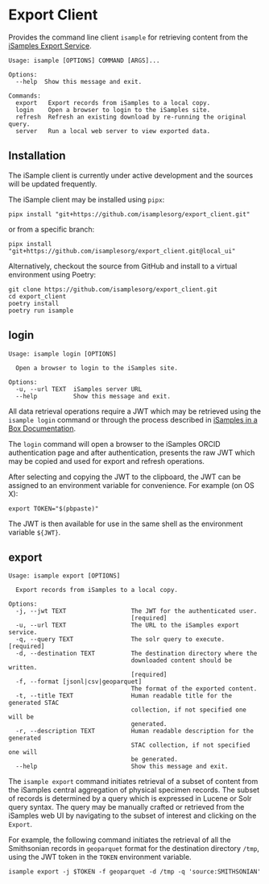 # Export Client
Provides the command line client `isample` for retrieving content from the [iSamples Export Service](https://github.com/isamplesorg/isamples_inabox/blob/develop/docs/export_service.md).

```
Usage: isample [OPTIONS] COMMAND [ARGS]...

Options:
  --help  Show this message and exit.

Commands:
  export   Export records from iSamples to a local copy.
  login    Open a browser to login to the iSamples site.
  refresh  Refresh an existing download by re-running the original query.
  server   Run a local web server to view exported data.
```

## Installation

The iSample client is currently under active development and the sources will be updated frequently.

The iSample client may be installed using `pipx`:

```
pipx install "git+https://github.com/isamplesorg/export_client.git"
```

or from a specific branch:

```
pipx install "git+https://github.com/isamplesorg/export_client.git@local_ui"
```

Alternatively, checkout the source from GitHub and install to a virtual environment using Poetry:

```
git clone https://github.com/isamplesorg/export_client.git
cd export_client
poetry install
poetry run isample
```


## login

```
Usage: isample login [OPTIONS]

  Open a browser to login to the iSamples site.

Options:
  -u, --url TEXT  iSamples server URL
  --help          Show this message and exit.
```

All data retrieval operations require a JWT which may be retrieved using
the `isample login` command or through the process described in [iSamples in a Box Documentation](https://github.com/isamplesorg/isamples_inabox/blob/develop/docs/authentication_and_identifiers.md).

The `login` command will open a browser to the iSamples ORCID authentication page and after authentication,
presents the raw JWT which may be copied and used for export and refresh operations.

After selecting and copying the JWT to the clipboard, the JWT can be assigned to an environment variable
for convenience. For example (on OS X):

```
export TOKEN="$(pbpaste)"
```

The JWT is then available for use in the same shell as the environment variable `${JWT}`.

## export

```
Usage: isample export [OPTIONS]

  Export records from iSamples to a local copy.

Options:
  -j, --jwt TEXT                  The JWT for the authenticated user.
                                  [required]
  -u, --url TEXT                  The URL to the iSamples export service.
  -q, --query TEXT                The solr query to execute.  [required]
  -d, --destination TEXT          The destination directory where the
                                  downloaded content should be written.
                                  [required]
  -f, --format [jsonl|csv|geoparquet]
                                  The format of the exported content.
  -t, --title TEXT                Human readable title for the generated STAC
                                  collection, if not specified one will be
                                  generated.
  -r, --description TEXT          Human readable description for the generated
                                  STAC collection, if not specified one will
                                  be generated.
  --help                          Show this message and exit.
```

The `isample export` command initiates retrieval of a subset of content from the iSamples central 
aggregation of physical specimen records. The subset of records is determined by a query which 
is expressed in Lucene or Solr query syntax. The query may be manually crafted or retrieved
from the iSamples web UI by navigating to the subset of interest and clicking on the `Export`.

For example, the following command initiates the retrieval of all the Smithsonian records in 
`geoparquet` format for the destination directory `/tmp`, using the JWT token in the `TOKEN` environment variable.

```
isample export -j $TOKEN -f geoparquet -d /tmp -q 'source:SMITHSONIAN'
```